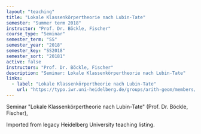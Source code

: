 ```yaml
---
layout: "teaching"
title: "Lokale Klassenkörpertheorie nach Lubin-Tate"
semester: "Summer term 2018"
instructor: "Prof. Dr. Böckle, Fischer"
course_type: "Seminar"
semester_term: "SS"
semester_year: "2018"
semester_key: "SS2018"
semester_sort: "20181"
active: false
instructors: "Prof. Dr. Böckle, Fischer"
description: "Seminar: Lokale Klassenkörpertheorie nach Lubin-Tate"
links:
  - label: "Lokale Klassenkörpertheorie nach Lubin-Tate"
    url: "https://typo.iwr.uni-heidelberg.de/groups/arith-geom/members/konrad-fischer/seminar-lubin-tate-theorie.html#c5925"
---
```


Seminar "Lokale Klassenkörpertheorie nach Lubin-Tate" (Prof. Dr. Böckle, Fischer),

Imported from legacy Heidelberg University teaching listing.